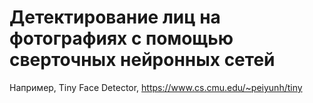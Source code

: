 # Детектирование лиц на фотографиях с помощью сверточных нейронных сетей
Например, Tiny Face Detector, https://www.cs.cmu.edu/~peiyunh/tiny